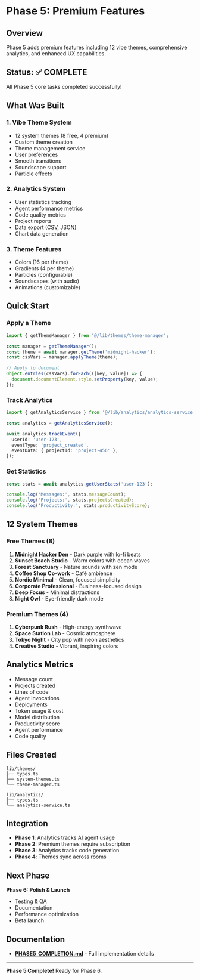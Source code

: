 # Phase 5: Premium Features

## Overview
Phase 5 adds premium features including 12 vibe themes, comprehensive analytics, and enhanced UX capabilities.

## Status: ✅ COMPLETE

All Phase 5 core tasks completed successfully!

## What Was Built

### 1. Vibe Theme System
- 12 system themes (8 free, 4 premium)
- Custom theme creation
- Theme management service
- User preferences
- Smooth transitions
- Soundscape support
- Particle effects

### 2. Analytics System
- User statistics tracking
- Agent performance metrics
- Code quality metrics
- Project reports
- Data export (CSV, JSON)
- Chart data generation

### 3. Theme Features
- Colors (16 per theme)
- Gradients (4 per theme)
- Particles (configurable)
- Soundscapes (with audio)
- Animations (customizable)

## Quick Start

### Apply a Theme

```typescript
import { getThemeManager } from '@/lib/themes/theme-manager';

const manager = getThemeManager();
const theme = await manager.getTheme('midnight-hacker');
const cssVars = manager.applyTheme(theme);

// Apply to document
Object.entries(cssVars).forEach(([key, value]) => {
  document.documentElement.style.setProperty(key, value);
});
```

### Track Analytics

```typescript
import { getAnalyticsService } from '@/lib/analytics/analytics-service';

const analytics = getAnalyticsService();

await analytics.trackEvent({
  userId: 'user-123',
  eventType: 'project_created',
  eventData: { projectId: 'project-456' },
});
```

### Get Statistics

```typescript
const stats = await analytics.getUserStats('user-123');

console.log('Messages:', stats.messageCount);
console.log('Projects:', stats.projectsCreated);
console.log('Productivity:', stats.productivityScore);
```

## 12 System Themes

### Free Themes (8)
1. **Midnight Hacker Den** - Dark purple with lo-fi beats
2. **Sunset Beach Studio** - Warm colors with ocean waves
3. **Forest Sanctuary** - Nature sounds with zen mode
4. **Coffee Shop Co-work** - Café ambience
5. **Nordic Minimal** - Clean, focused simplicity
6. **Corporate Professional** - Business-focused design
7. **Deep Focus** - Minimal distractions
8. **Night Owl** - Eye-friendly dark mode

### Premium Themes (4)
1. **Cyberpunk Rush** - High-energy synthwave
2. **Space Station Lab** - Cosmic atmosphere
3. **Tokyo Night** - City pop with neon aesthetics
4. **Creative Studio** - Vibrant, inspiring colors

## Analytics Metrics

- Message count
- Projects created
- Lines of code
- Agent invocations
- Deployments
- Token usage & cost
- Model distribution
- Productivity score
- Agent performance
- Code quality

## Files Created

```
lib/themes/
├── types.ts
├── system-themes.ts
└── theme-manager.ts

lib/analytics/
├── types.ts
└── analytics-service.ts
```

## Integration

- **Phase 1**: Analytics tracks AI agent usage
- **Phase 2**: Premium themes require subscription
- **Phase 3**: Analytics tracks code generation
- **Phase 4**: Themes sync across rooms

## Next Phase

**Phase 6: Polish & Launch**
- Testing & QA
- Documentation
- Performance optimization
- Beta launch

## Documentation

- **[PHASE5_COMPLETION.md](./PHASE5_COMPLETION.md)** - Full implementation details

---

**Phase 5 Complete!** Ready for Phase 6.
